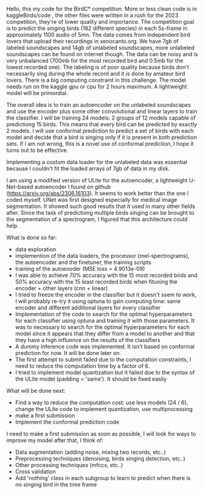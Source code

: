 Hello, this my code for the BirdC* competition.
More or less clean code is in kaggleBirds/code , the other files were written in a rush for the 2023 competition, they're of lower quality and importance.
The competition goal is to predict the singing birds (182 different species) in each 5s-frame in approximately 1100 audio of 5mn.
The data comes from independent bird lovers that upload their recordings in xenocanto.org. We have 7gb of labeled soundscapes and 14gb of unlabeled soundscapes, more unlabeled soundscapes can be found on internet though.
The data can be noisy and is very unbalanced (700mb for the most recorded bird and 0.5mb for the lowest recorded one). 
The labeling is of poor quality because birds don't necessarily sing during the whole record and it is done by amateur bird lovers.
There is a big computing constraint in this challenge. The model needs run on the kaggle gpu or cpu for 2 hours maximum. A lightweight model will be primordial.

The overall idea is to train an autoencoder on the unlabeled soundscapes and use the encoder plus some other convolutional and linear layers to train the classifier.
I will be training 24 models: 2 groups of 12 models capable of predictiong 15 birds. This means that every bird can be predicted by exactly 2 models. 
I will use conformal prediction to predict a set of birds with each model and decide that a bird is singing only if it is present in both prediction sets.
If I am not wrong, this is a novel use of conformal prediction, I hope it turns out to be effective.

Implementing a costum data loader for the unlabeled data was essential because I couldn't fit the loaded arrays of 7gb of data in my disk. 

I am using a modified version of ULite for the autoencoder, a lightweight U-Net-based autoencoder I found on github (https://arxiv.org/abs/2306.16103). 
It seems to work better than the one I coded myself.
UNet was first designed especially for medical image segmentation. It showed such good results that it used in many other fields after. 
Since the task of predictiong multiple birds singing can be brought to the segmentation of a spectrogram, I figured that this architecture could help. 

What is done so far:
  - data exploration
  - implemention of the data loaders, the processor (mel-spectrograms), the autoencoder and the finetuner, the training scripts
  - training of the autoenoder (MSE loss = 4.9013e-09) 
  - I was able to achieve 70% accuracy with the 15 most recorded birds and 50% accuracy with the 15 least recorded birds when fituning the encoder + other layers (cnn + linear)
  - I tried to freeze the encoder in the classifier but it doesn't ssem to work, I will probably re-try it using optuna to gain computing time: same encoder and different additional layers for every classifier
  - Implementation of the code to search for the optimal hyperparameters for each classifier using optuna and training it with those parameters. It was to necessary to search for the optimal hyperparameters for each model since it appears that they differ from a model to another and that they have a high influence on the results of the classifiers
  - A dummy inference code was implemented. It isn't based on conformal prediction for now. It will be done later on.
  - The first attempt to submit failed due to the computation constraints, I need to reduce the computation time by a factor of 6.
  - I tried to implement model quantization but it failed due to the syntax of the ULite model (padding = 'same'). It should be fixed easliy

What will be done next:
  - Find a way to reduce the computation cost: use less models (24 / 6), change the ULite code to implement quantization, use multiprocessing
  - make a first submission
  - Implement the conformal prediction code

I need to make a first submission as soon as possible, I will look for ways to improve my model after that, I think of:
  - Data augmentation (adding noise, mixing two records, etc..)
  - Preprocessing techniques (denoising, birds singing detection, etc..)
  - Other processing techniques (mfccs, etc..)
  - Cross validation
  - Add 'nothing' class in each subgroup to learn to predict when there is no singing bird in the time frame
